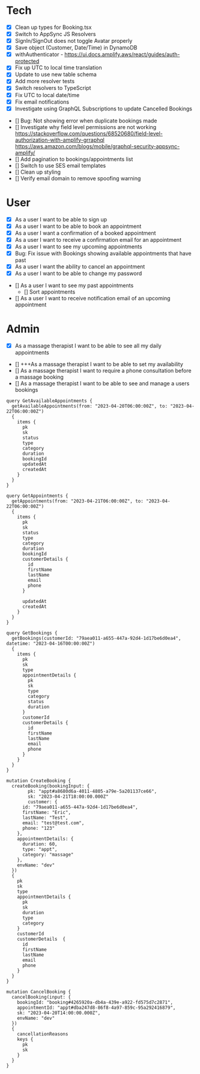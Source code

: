 # Tech

- [x] Clean up types for Booking.tsx
- [x] Switch to AppSync JS Resolvers
- [x] SignIn/SignOut does not toggle Avatar properly
- [x] Save object (Customer, Date/Time) in DynamoDB
- [x] withAuthenticator - https://ui.docs.amplify.aws/react/guides/auth-protected
- [x] Fix up UTC to local time translation
- [x] Update to use new table schema
- [x] Add more resolver tests
- [x] Switch resolvers to TypeScript
- [x] Fix UTC to local date/time
- [x] Fix email notifications
- [x] Investigate using GraphQL Subscriptions to update Cancelled Bookings
- [] Bug: Not showing error when duplicate bookings made
- [] Investigate why field level permissions are not working
  https://stackoverflow.com/questions/68520680/field-level-authorization-with-amplify-grraphql  
   https://aws.amazon.com/blogs/mobile/graphql-security-appsync-amplify/
- [] Add pagination to bookings/appointments list
- [] Switch to use SES email templates
- [] Clean up styling
- [] Verify email domain to remove spoofing warning

# User

- [x] As a user I want to be able to sign up
- [x] As a user I want to be able to book an appointment
- [x] As a user I want a confirmation of a booked appointment
- [x] As a user I want to receive a confirmation email for an appointment
- [x] As a user I want to see my upcoming appointments
- [x] Bug: Fix issue with Bookings showing available appointments that have past
- [x] As a user I want the ability to cancel an appointment
- [x] As a user I want to be able to change my password
- [] As a user I want to see my past appointments
  - [] Sort appointments
- [] As a user I want to receive notification email of an upcoming appointment

# Admin

- [x] As a massage therapist I want to be able to see all my daily appointments
- [] +++As a massage therapist I want to be able to set my availability
- [] As a massage therapist I want to require a phone consultation before a massage booking
- [] As a massage therapist I want to be able to see and manage a users bookings

```
query GetAvailableAppointments {
  getAvailableAppointments(from: "2023-04-20T06:00:00Z", to: "2023-04-22T06:00:00Z")
  {
    items {
      pk
      sk
      status
      type
      category
      duration
      bookingId
      updatedAt
      createdAt
    }
  }
}

query GetAppointments {
  getAppointments(from: "2023-04-21T06:00:00Z", to: "2023-04-22T06:00:00Z")
  {
    items {
      pk
      sk
      status
      type
      category
      duration
      bookingId
      customerDetails {
        id
        firstName
        lastName
        email
        phone
      }

      updatedAt
      createdAt
    }
  }
}

query GetBookings {
  getBookings(customerId: "79aea011-a655-447a-92d4-1d17be6d0ea4", datetime: "2023-04-16T00:00:00Z")
  {
    items {
      pk
      sk
      type
      appointmentDetails {
        pk
        sk
        type
        category
        status
        duration
      }
      customerId
      customerDetails {
        id
        firstName
        lastName
        email
        phone
      }
    }
  }
}

mutation CreateBooking {
  createBooking(bookingInput: {
		pk: "appt#a8680d6a-4011-4805-a79e-5a201137ce66",
		sk: "2023-04-21T18:00:00.000Z"
		customer: {
      id: "79aea011-a655-447a-92d4-1d17be6d0ea4",
      firstName: "Eric",
      lastName: "Test",
      email: "test@test.com",
      phone: "123"
    },
    appointmentDetails: {
      duration: 60,
      type: "appt",
      category: "massage"
    },
    envName: "dev"
  })
  {
    pk
    sk
    type
    appointmentDetails {
      pk
      sk
      duration
      type
      category
    }
    customerId
    customerDetails  {
      id
      firstName
      lastName
      email
      phone
    }
  }
}

mutation CancelBooking {
  cancelBooking(input: {
    bookingId: "booking#4265920a-db4a-439e-a922-fd575d7c2871",
    appointmentId: "appt#dba247d8-86f8-4a97-859c-95a292416879",
    sk: "2023-04-20T14:00:00.000Z",
    envName: "dev"
  })
  {
    cancellationReasons
    keys {
      pk
      sk
    }
  }
}
```
